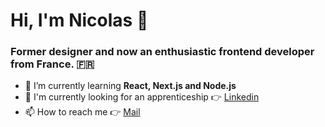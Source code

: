 <h1 align="left">Hi, I'm Nicolas 👋</h1>
<h3 align="left">Former designer and now an enthusiastic frontend developer from France. 🇫🇷</h3>

- 🌱 I’m currently learning **React, Next.js and Node.js**
- 💼 I'm currently looking for an apprenticeship  👉 [Linkedin](https://www.linkedin.com/in/nicolasollier2/)
- 📫 How to reach me  👉 [Mail](mailto:nicolas.f.ollier@gmail.com)


